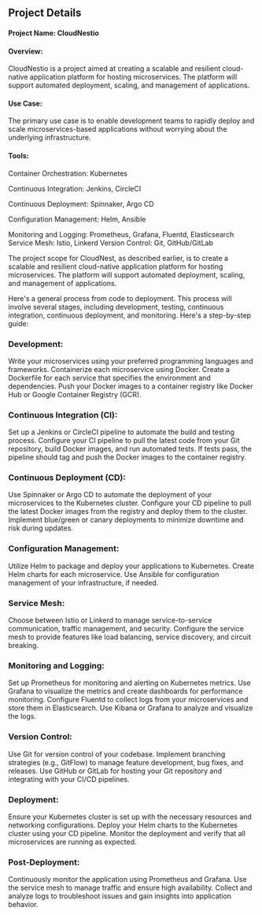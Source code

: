 
## Project Details
#### Project Name: CloudNestio

#### Overview: 
CloudNestio is a project aimed at creating a scalable and resilient cloud-native application platform for hosting microservices. The platform will support automated deployment, scaling, and management of applications.

#### Use Case: 
The primary use case is to enable development teams to rapidly deploy and scale microservices-based applications without worrying about the underlying infrastructure.

#### Tools:
Container Orchestration: Kubernetes

Continuous Integration: Jenkins, CircleCI

Continuous Deployment: Spinnaker, Argo CD

Configuration Management: Helm, Ansible

Monitoring and Logging: Prometheus, Grafana, Fluentd, Elasticsearch
Service Mesh: Istio, Linkerd
Version Control: Git, GitHub/GitLab

The project scope for CloudNest, as described earlier, is to create a scalable and resilient cloud-native application platform for hosting microservices. The platform will support automated deployment, scaling, and management of applications.

Here's a general process from code to deployment. This process will involve several stages, including development, testing, continuous integration, continuous deployment, and monitoring. Here's a step-by-step guide:

### Development:

Write your microservices using your preferred programming languages and frameworks.
Containerize each microservice using Docker. Create a Dockerfile for each service that specifies the environment and dependencies.
Push your Docker images to a container registry like Docker Hub or Google Container Registry (GCR).

### Continuous Integration (CI):

Set up a Jenkins or CircleCI pipeline to automate the build and testing process.
Configure your CI pipeline to pull the latest code from your Git repository, build Docker images, and run automated tests.
If tests pass, the pipeline should tag and push the Docker images to the container registry.

### Continuous Deployment (CD):

Use Spinnaker or Argo CD to automate the deployment of your microservices to the Kubernetes cluster.
Configure your CD pipeline to pull the latest Docker images from the registry and deploy them to the cluster.
Implement blue/green or canary deployments to minimize downtime and risk during updates.

### Configuration Management:

Utilize Helm to package and deploy your applications to Kubernetes. Create Helm charts for each microservice.
Use Ansible for configuration management of your infrastructure, if needed.

### Service Mesh:

Choose between Istio or Linkerd to manage service-to-service communication, traffic management, and security.
Configure the service mesh to provide features like load balancing, service discovery, and circuit breaking.

### Monitoring and Logging:

Set up Prometheus for monitoring and alerting on Kubernetes metrics.
Use Grafana to visualize the metrics and create dashboards for performance monitoring.
Configure Fluentd to collect logs from your microservices and store them in Elasticsearch.
Use Kibana or Grafana to analyze and visualize the logs.

### Version Control:

Use Git for version control of your codebase.
Implement branching strategies (e.g., GitFlow) to manage feature development, bug fixes, and releases.
Use GitHub or GitLab for hosting your Git repository and integrating with your CI/CD pipelines.

### Deployment:

Ensure your Kubernetes cluster is set up with the necessary resources and networking configurations.
Deploy your Helm charts to the Kubernetes cluster using your CD pipeline.
Monitor the deployment and verify that all microservices are running as expected.

### Post-Deployment:

Continuously monitor the application using Prometheus and Grafana.
Use the service mesh to manage traffic and ensure high availability.
Collect and analyze logs to troubleshoot issues and gain insights into application behavior.